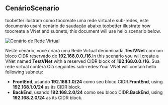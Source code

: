 ## <a name="scenario"></a><span data-ttu-id="426f0-101">Cenário</span><span class="sxs-lookup"><span data-stu-id="426f0-101">Scenario</span></span>
<span data-ttu-id="426f0-102">toobetter ilustram como toocreate uma rede virtual e sub-redes, este documento usará cenário de saudação abaixo.</span><span class="sxs-lookup"><span data-stu-id="426f0-102">toobetter illustrate how toocreate a VNet and subnets, this document will use hello scenario below.</span></span>

![Cenário de Rede Virtual](./media/virtual-networks-create-vnet-scenario-include/vnet-scenario.png)

<span data-ttu-id="426f0-104">Neste cenário, você criará uma Rede Virtual denominada **TestVNet** com um bloco CIDR reservado de **192.168.0.0./16**.</span><span class="sxs-lookup"><span data-stu-id="426f0-104">In this scenario you will create a VNet named **TestVNet** with a reserved CIDR block of **192.168.0.0./16**.</span></span> <span data-ttu-id="426f0-105">Sua rede virtual conterá Olá seguintes sub-redes:</span><span class="sxs-lookup"><span data-stu-id="426f0-105">Your VNet will contain hello following subnets:</span></span> 

* <span data-ttu-id="426f0-106">**FrontEnd**, usando **192.168.1.0/24** como seu bloco CIDR.</span><span class="sxs-lookup"><span data-stu-id="426f0-106">**FrontEnd**, using **192.168.1.0/24** as its CIDR block.</span></span>
* <span data-ttu-id="426f0-107">**BackEnd**, usando **192.168.2.0/24** como seu bloco CIDR.</span><span class="sxs-lookup"><span data-stu-id="426f0-107">**BackEnd**, using **192.168.2.0/24** as its CIDR block.</span></span>

